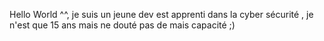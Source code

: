 Hello World ^^, je suis un jeune dev est apprenti dans la cyber sécurité , je n'est que 15 ans mais ne douté pas de mais capacité ;) 
